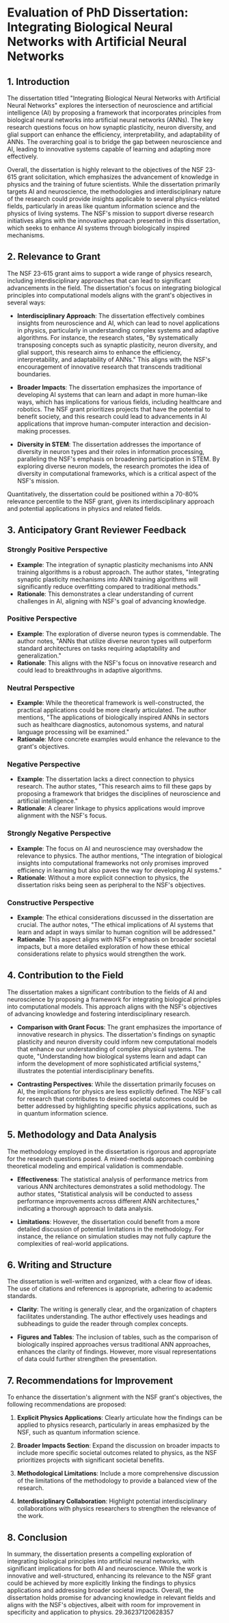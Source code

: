 # Evaluation of PhD Dissertation: Integrating Biological Neural Networks with Artificial Neural Networks

## 1. Introduction

The dissertation titled "Integrating Biological Neural Networks with Artificial Neural Networks" explores the intersection of neuroscience and artificial intelligence (AI) by proposing a framework that incorporates principles from biological neural networks into artificial neural networks (ANNs). The key research questions focus on how synaptic plasticity, neuron diversity, and glial support can enhance the efficiency, interpretability, and adaptability of ANNs. The overarching goal is to bridge the gap between neuroscience and AI, leading to innovative systems capable of learning and adapting more effectively.

Overall, the dissertation is highly relevant to the objectives of the NSF 23-615 grant solicitation, which emphasizes the advancement of knowledge in physics and the training of future scientists. While the dissertation primarily targets AI and neuroscience, the methodologies and interdisciplinary nature of the research could provide insights applicable to several physics-related fields, particularly in areas like quantum information science and the physics of living systems. The NSF's mission to support diverse research initiatives aligns with the innovative approach presented in this dissertation, which seeks to enhance AI systems through biologically inspired mechanisms.

## 2. Relevance to Grant

The NSF 23-615 grant aims to support a wide range of physics research, including interdisciplinary approaches that can lead to significant advancements in the field. The dissertation's focus on integrating biological principles into computational models aligns with the grant's objectives in several ways:

- **Interdisciplinary Approach**: The dissertation effectively combines insights from neuroscience and AI, which can lead to novel applications in physics, particularly in understanding complex systems and adaptive algorithms. For instance, the research states, "By systematically transposing concepts such as synaptic plasticity, neuron diversity, and glial support, this research aims to enhance the efficiency, interpretability, and adaptability of ANNs." This aligns with the NSF's encouragement of innovative research that transcends traditional boundaries.

- **Broader Impacts**: The dissertation emphasizes the importance of developing AI systems that can learn and adapt in more human-like ways, which has implications for various fields, including healthcare and robotics. The NSF grant prioritizes projects that have the potential to benefit society, and this research could lead to advancements in AI applications that improve human-computer interaction and decision-making processes.

- **Diversity in STEM**: The dissertation addresses the importance of diversity in neuron types and their roles in information processing, paralleling the NSF's emphasis on broadening participation in STEM. By exploring diverse neuron models, the research promotes the idea of diversity in computational frameworks, which is a critical aspect of the NSF's mission.

Quantitatively, the dissertation could be positioned within a 70-80% relevance percentile to the NSF grant, given its interdisciplinary approach and potential applications in physics and related fields.

## 3. Anticipatory Grant Reviewer Feedback

### Strongly Positive Perspective
- **Example**: The integration of synaptic plasticity mechanisms into ANN training algorithms is a robust approach. The author states, "Integrating synaptic plasticity mechanisms into ANN training algorithms will significantly reduce overfitting compared to traditional methods."
- **Rationale**: This demonstrates a clear understanding of current challenges in AI, aligning with NSF's goal of advancing knowledge.

### Positive Perspective
- **Example**: The exploration of diverse neuron types is commendable. The author notes, "ANNs that utilize diverse neuron types will outperform standard architectures on tasks requiring adaptability and generalization."
- **Rationale**: This aligns with the NSF's focus on innovative research and could lead to breakthroughs in adaptive algorithms.

### Neutral Perspective
- **Example**: While the theoretical framework is well-constructed, the practical applications could be more clearly articulated. The author mentions, "The applications of biologically inspired ANNs in sectors such as healthcare diagnostics, autonomous systems, and natural language processing will be examined."
- **Rationale**: More concrete examples would enhance the relevance to the grant's objectives.

### Negative Perspective
- **Example**: The dissertation lacks a direct connection to physics research. The author states, "This research aims to fill these gaps by proposing a framework that bridges the disciplines of neuroscience and artificial intelligence."
- **Rationale**: A clearer linkage to physics applications would improve alignment with the NSF's focus.

### Strongly Negative Perspective
- **Example**: The focus on AI and neuroscience may overshadow the relevance to physics. The author mentions, "The integration of biological insights into computational frameworks not only promises improved efficiency in learning but also paves the way for developing AI systems."
- **Rationale**: Without a more explicit connection to physics, the dissertation risks being seen as peripheral to the NSF's objectives.

### Constructive Perspective
- **Example**: The ethical considerations discussed in the dissertation are crucial. The author notes, "The ethical implications of AI systems that learn and adapt in ways similar to human cognition will be addressed."
- **Rationale**: This aspect aligns with NSF's emphasis on broader societal impacts, but a more detailed exploration of how these ethical considerations relate to physics would strengthen the work.

## 4. Contribution to the Field

The dissertation makes a significant contribution to the fields of AI and neuroscience by proposing a framework for integrating biological principles into computational models. This approach aligns with the NSF's objectives of advancing knowledge and fostering interdisciplinary research. 

- **Comparison with Grant Focus**: The grant emphasizes the importance of innovative research in physics. The dissertation's findings on synaptic plasticity and neuron diversity could inform new computational models that enhance our understanding of complex physical systems. The quote, "Understanding how biological systems learn and adapt can inform the development of more sophisticated artificial systems," illustrates the potential interdisciplinary benefits.

- **Contrasting Perspectives**: While the dissertation primarily focuses on AI, the implications for physics are less explicitly defined. The NSF's call for research that contributes to desired societal outcomes could be better addressed by highlighting specific physics applications, such as in quantum information science.

## 5. Methodology and Data Analysis

The methodology employed in the dissertation is rigorous and appropriate for the research questions posed. A mixed-methods approach combining theoretical modeling and empirical validation is commendable.

- **Effectiveness**: The statistical analysis of performance metrics from various ANN architectures demonstrates a solid methodology. The author states, "Statistical analysis will be conducted to assess performance improvements across different ANN architectures," indicating a thorough approach to data analysis.

- **Limitations**: However, the dissertation could benefit from a more detailed discussion of potential limitations in the methodology. For instance, the reliance on simulation studies may not fully capture the complexities of real-world applications.

## 6. Writing and Structure

The dissertation is well-written and organized, with a clear flow of ideas. The use of citations and references is appropriate, adhering to academic standards.

- **Clarity**: The writing is generally clear, and the organization of chapters facilitates understanding. The author effectively uses headings and subheadings to guide the reader through complex concepts.

- **Figures and Tables**: The inclusion of tables, such as the comparison of biologically inspired approaches versus traditional ANN approaches, enhances the clarity of findings. However, more visual representations of data could further strengthen the presentation.

## 7. Recommendations for Improvement

To enhance the dissertation's alignment with the NSF grant's objectives, the following recommendations are proposed:

1. **Explicit Physics Applications**: Clearly articulate how the findings can be applied to physics research, particularly in areas emphasized by the NSF, such as quantum information science.

2. **Broader Impacts Section**: Expand the discussion on broader impacts to include more specific societal outcomes related to physics, as the NSF prioritizes projects with significant societal benefits.

3. **Methodological Limitations**: Include a more comprehensive discussion of the limitations of the methodology to provide a balanced view of the research.

4. **Interdisciplinary Collaboration**: Highlight potential interdisciplinary collaborations with physics researchers to strengthen the relevance of the work.

## 8. Conclusion

In summary, the dissertation presents a compelling exploration of integrating biological principles into artificial neural networks, with significant implications for both AI and neuroscience. While the work is innovative and well-structured, enhancing its relevance to the NSF grant could be achieved by more explicitly linking the findings to physics applications and addressing broader societal impacts. Overall, the dissertation holds promise for advancing knowledge in relevant fields and aligns with the NSF's objectives, albeit with room for improvement in specificity and application to physics. 29.36237120628357